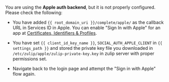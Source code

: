 You are using the **Apple auth backend**, but it is not
properly configured. Please check the following:

* You have added `{{ root_domain_uri }}/complete/apple/`
  as the callback URL in Services ID in Apple. You can
  enable "Sign In with Apple" for an app at
  [Certificates, Identifiers & Profiles](https://developer.apple.com/account/resources/).

* You have set `{{ client_id_key_name }}`, `SOCIAL_AUTH_APPLE_CLIENT`
  in `{{ settings_path }}` and stored the private key file you downloaded
  in `/etc/zulip/apple/zulip-private-key.key` in zulip server
  with proper permissions set.

* Navigate back to the login page and attempt the "Sign in with Apple"
  flow again.
